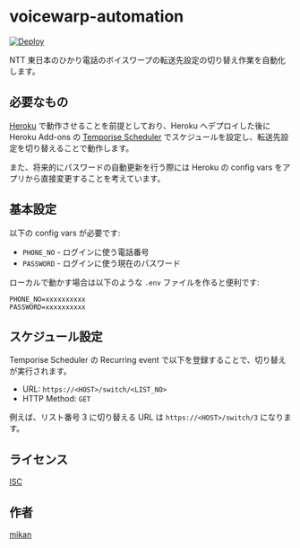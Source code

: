 voicewarp-automation
====================

[![Deploy](https://www.herokucdn.com/deploy/button.svg)](https://heroku.com/deploy?template=https://github.com/mikan/voicewarp-automation)

NTT 東日本のひかり電話のボイスワープの転送先設定の切り替え作業を自動化します。

## 必要なもの

[Heroku](https://jp.heroku.com/) で動作させることを前提としており、Heroku へデプロイした後に Heroku Add-ons の [Temporise Scheduler](https://elements.heroku.com/addons/temporize) でスケジュールを設定し、転送先設定を切り替えることで動作します。

また、将来的にパスワードの自動更新を行う際には Heroku の config vars をアプリから直接変更することを考えています。

## 基本設定

以下の config vars が必要です:

- `PHONE_NO` - ログインに使う電話番号
- `PASSWORD` - ログインに使う現在のパスワード

ローカルで動かす場合は以下のような `.env` ファイルを作ると便利です:

```
PHONE_NO=xxxxxxxxxx
PASSWORD=xxxxxxxxxx
```

## スケジュール設定

Temporise Scheduler の Recurring event で以下を登録することで、切り替えが実行されます。

- URL: `https://<HOST>/switch/<LIST_NO>`
- HTTP Method: `GET`

例えば、リスト番号 3 に切り替える URL は `https://<HOST>/switch/3` になります。

## ライセンス

[ISC](LICENSE)

## 作者

[mikan](https://github.com/mikan)
